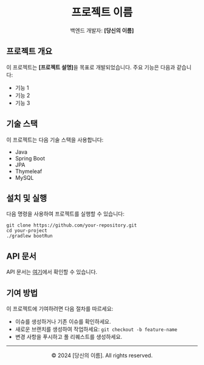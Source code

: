 <h1 align="center">프로젝트 이름</h1>
<p align="center">
    백엔드 개발자: <strong>[당신의 이름]</strong>
</p>

## 프로젝트 개요
<p>이 프로젝트는 <strong>[프로젝트 설명]</strong>을 목표로 개발되었습니다. 주요 기능은 다음과 같습니다:</p>
<ul>
    <li>기능 1</li>
    <li>기능 2</li>
    <li>기능 3</li>
</ul>

## 기술 스택
<p>이 프로젝트는 다음 기술 스택을 사용합니다:</p>
<ul>
    <li>Java</li>
    <li>Spring Boot</li>
    <li>JPA</li>
    <li>Thymeleaf</li>
    <li>MySQL</li>
</ul>

## 설치 및 실행
<p>다음 명령을 사용하여 프로젝트를 실행할 수 있습니다:</p>
<pre>
<code>git clone https://github.com/your-repository.git
cd your-project
./gradlew bootRun</code>
</pre>

## API 문서
<p>API 문서는 <a href="https://your-api-docs.com" target="_blank">여기</a>에서 확인할 수 있습니다.</p>

## 기여 방법
<p>이 프로젝트에 기여하려면 다음 절차를 따르세요:</p>
<ul>
    <li>이슈를 생성하거나 기존 이슈를 확인하세요.</li>
    <li>새로운 브랜치를 생성하여 작업하세요: <code>git checkout -b feature-name</code></li>
    <li>변경 사항을 푸시하고 풀 리퀘스트를 생성하세요.</li>
</ul>

---

<p align="center">© 2024 [당신의 이름]. All rights reserved.</p>
